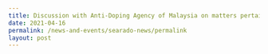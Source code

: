 ```yaml
---
title: Discussion with Anti-Doping Agency of Malaysia on matters pertaining to Testing
date: 2021-04-16
permalink: /news-and-events/searado-news/permalink
layout: post
---
```

